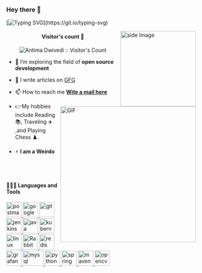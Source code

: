 ### Hey there :wave:

[![Typing SVG](https://readme-typing-svg.herokuapp.com?color=%2336BCF7&lines=Welcome+to+my+GitHub+!)](https://git.io/typing-svg)

<img src="https://github.com/sciencepal/sciencepal/blob/master/assets/life_balance.gif" alt="side Image" align="right" width="200" height="auto" />

<img align="right" alt="GIF" src="https://raw.githubusercontent.com/rahul-jha98/rahul-jha98/main/techstack.gif" width="360px"/>
<!-- Visitor's count -->
 <h4 align="center">Visitor's count 👀</h4>
<p align="center"><img src="https://profile-counter.glitch.me/{AntimaDwivedi}/count.svg" alt="Antima Dwivedi :: Visitor's Count" /></p>


- 👯 I’m exploring the field of  **open source development**

- 📝 I  write articles on [GFG](https://auth.geeksforgeeks.org/user/antimadwivedi28/articles)

- 📫 How to reach me **[Wite a mail here](antimadwivedi28@gmail.com)**

- :point_right:My hobbies include Reading :books:, Traveling :airplane: ,and Playing Chess :chess_pawn:.

- ⚡  **I am a Weirdo**
<br>
<br>

#### 👨🏻‍💻 Languages and Tools <br />
  
  <a href="https://www.postman.com/" target="_blank"> <img src="https://www.vectorlogo.zone/logos/getpostman/getpostman-icon.svg" alt="postman" width="40" height="40"/> </a>
  <a href="https://cloud.google.com/" target="_blank"> <img src="https://www.vectorlogo.zone/logos/google_cloud/google_cloud-icon.svg" alt="google cloud" width="40" height="40"/> </a>
  <a href="https://https://git-scm.com/" target="_blank"> <img src="https://www.vectorlogo.zone/logos/git-scm/git-scm-icon.svg" alt="git" width="40" height="40"/> </a>
  <a href="https://https://https://www.jenkins.io/" target="_blank"> <img src="https://www.vectorlogo.zone/logos/jenkins/jenkins-icon.svg" alt="jenkins" width="40" height="40"/> </a>
  <a href="https://https://git-scm.com/" target="_blank"> <img src="https://www.vectorlogo.zone/logos/java/java-horizontal.svg" alt="java" width="40" height="40"/> </a>
  <a href="https://https://git-scm.com/" target="_blank"> <img src="https://www.vectorlogo.zone/logos/kubernetes/kubernetes-icon.svg" alt="kubernetes" width="40" height="40"/> </a>
  <a href="https://https://git-scm.com/" target="_blank"> <img src="https://www.vectorlogo.zone/logos/linux/linux-icon.svg" alt="linux" width="40" height="40"/> </a>
  <a href="https://https://git-scm.com/" target="_blank"> <img src="https://www.vectorlogo.zone/logos/rabbitmq/rabbitmq-icon.svg" alt="RabbitMQ" width="40" height="40"/> </a>
  <a href="https://https://git-scm.com/" target="_blank"> <img src="https://www.vectorlogo.zone/logos/redis/redis-icon.svg" alt="redis" width="40" height="40"/> </a>
  <a href="https://https://git-scm.com/" target="_blank"> <img src="https://www.vectorlogo.zone/logos/grafana/grafana-icon.svg" alt="grafana" width="40" height="40"/> </a>
  <a href="https://https://git-scm.com/" target="_blank"> <img src="https://www.vectorlogo.zone/logos/mysql/mysql-ar21.svg" alt="mysql" width="55" height="40"/> </a>
  <a href="https://https://git-scm.com/" target="_blank"> <img src="https://www.vectorlogo.zone/logos/python/python-horizontal.svg" alt="python" width="40" height="40"/> </a>
  <a href="https://https://git-scm.com/" target="_blank"> <img src="https://www.vectorlogo.zone/logos/springio/springio-icon.svg" alt="spring" width="40" height="40"/> </a>
  <a href="https://https://git-scm.com/" target="_blank"> <img src="https://www.vectorlogo.zone/logos/apache_maven/apache_maven-icon.svg" alt="maven" width="40" height="40"/> </a>
  <a href="https://https://git-scm.com/" target="_blank"> <img src="https://www.vectorlogo.zone/logos/opencv/opencv-icon.svg" alt="opencv" width="40" height="40"/> </a>
  
